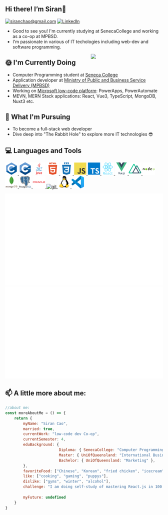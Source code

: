 ## Hi there! I’m Siran👋
<a href="mailto:siranchao@gmail.com">![siranchao@gmail.com](https://img.shields.io/badge/Gmail-D14836?style=for-the-badge&logo=gmail&logoColor=white)</a> <a href="https://www.linkedin.com/in/siran-chao/">![LinkedIn](https://img.shields.io/badge/LinkedIn-0077B5?style=for-the-badge&logo=linkedin&logoColor=white)</a>

- Good to see you! I'm currently studying at SenecaCollege and working as a co-op at MPBSD.
- I'm passionate in various of IT techologies including web-dev and software programming.

<img align='right' src="https://res.cloudinary.com/siran-chao/image/upload/v1651520807/867c2dc081441211de96cb38285ff09_qijz0q.png" width="230">


## 🌞 I'm Currently Doing
- Computer Programming student at <a href="https://www.senecacollege.ca/home.html">Seneca College</a>
- Application developer at <a href="https://www.ontario.ca/page/ministry-public-business-service-delivery">Ministry of Public and Business Service Delivery (MPBSD)</a>
- Working on <a href="https://powerplatform.microsoft.com/en-ca/">Microsoft low-code platform</a>: PowerApps, PowerAutomate
- MEVN, MERN Stack applications: React, Vue3, TypeScript, MongoDB, Nuxt3 etc.

## 🌈 What I'm Pursuing
- To become a full-stack web developer
- Dive deep into "The Rabbit Hole" to explore more IT technologies 😎


## 💻 Languages and Tools
<p align="left"> 
<a href="https://www.w3schools.com/cpp/" target="_blank"> <img src="https://raw.githubusercontent.com/devicons/devicon/1119b9f84c0290e0f0b38982099a2bd027a48bf1/icons/c/c-original.svg" alt="c" width="40" height="40"/> 
<a href="https://www.w3schools.com/cpp/" target="_blank"> <img src="https://raw.githubusercontent.com/devicons/devicon/master/icons/cplusplus/cplusplus-original.svg" alt="cplusplus" width="40" height="40"/></a> 
<a href="https://www.java.com/en/" target="_blank"> <img src="https://github.com/devicons/devicon/blob/master/icons/java/java-original-wordmark.svg" alt="java" width="40" height="40"/></a> 
<a href="https://www.w3schools.com/html/" target="_blank"> <img src="https://github.com/devicons/devicon/blob/master/icons/html5/html5-plain-wordmark.svg" alt="html" width="40" height="40"/> </a> 
<a href="https://www.w3schools.com/css/" target="_blank"> <img src="https://github.com/devicons/devicon/blob/master/icons/css3/css3-plain-wordmark.svg" alt="css3" width="40" height="40"/> </a> 
<a href="https://developer.mozilla.org/en-US/docs/Web/JavaScript" target="_blank"> <img src="https://raw.githubusercontent.com/devicons/devicon/master/icons/javascript/javascript-original.svg" alt="javascript" width="40" height="40"/> </a> 
<a href="https://www.typescriptlang.org/" target="_blank"> <img src="https://github.com/devicons/devicon/blob/master/icons/typescript/typescript-original.svg" alt="ts" width="40" height="40"/> </a> 
<a href="https://reactjs.org/" target="_blank"> <img src="https://raw.githubusercontent.com/devicons/devicon/master/icons/react/react-original-wordmark.svg" alt="react" width="40" height="40"/> </a>   
<a href="https://vuejs.org" target="_blank"> <img src="https://github.com/devicons/devicon/blob/master/icons/vuejs/vuejs-original-wordmark.svg" alt="vue" width="40" height="40"/> </a>   
<a href="https://v3.nuxtjs.org/" target="_blank"> <img src="https://github.com/devicons/devicon/blob/master/icons/nuxtjs/nuxtjs-original.svg" alt="nuxt" width="40" height="40"/> </a>   
<a href="https://nodejs.org" target="_blank"> <img src="https://raw.githubusercontent.com/devicons/devicon/master/icons/nodejs/nodejs-original-wordmark.svg" alt="nodejs" width="40" height="40"/> </a>  
<a href="https://www.mongodb.com/" target="_blank"> <img src="https://raw.githubusercontent.com/devicons/devicon/master/icons/mongodb/mongodb-original-wordmark.svg" alt="mongodb" width="40" height="40"/> </a> 
<a href="https://www.postgresql.org" target="_blank"> <img src="https://raw.githubusercontent.com/devicons/devicon/master/icons/postgresql/postgresql-original-wordmark.svg" alt="postgresql" width="40" height="40"/> </a>   
<a href="https://www.oracle.com/ca-en/database/technologies/appdev/sqldeveloper-landing.html" target="_blank"> <img src="https://raw.githubusercontent.com/devicons/devicon/1119b9f84c0290e0f0b38982099a2bd027a48bf1/icons/oracle/oracle-original.svg" alt="oracle" width="40" height="40"/> </a>  
<a href="https://git-scm.com/" target="_blank"> <img src="https://www.vectorlogo.zone/logos/git-scm/git-scm-icon.svg" alt="git" width="40" height="40"/> </a>   
<a href="https://www.linux.org/" target="_blank"> <img src="https://raw.githubusercontent.com/devicons/devicon/master/icons/linux/linux-original.svg" alt="linux" width="40" height="40"/> </a>
<a href="https://code.visualstudio.com/" target="_blank"> <img src="https://raw.githubusercontent.com/devicons/devicon/1119b9f84c0290e0f0b38982099a2bd027a48bf1/icons/vscode/vscode-original.svg" alt="vs" width="40" height="40"/> </a> </p>


![](https://raw.githubusercontent.com/siranchao/github-stats-transparent/output/generated/overview.svg)
![](https://raw.githubusercontent.com/siranchao/github-stats-transparent/output/generated/languages.svg)

## 📫 A little more about me:
```javascript
//about me:
const moreAboutMe = () => {
    return {
        myName: "Siran Cao",
        married: true,
        currentWork: "low-code dev Co-op",
        currentSemester: 4,
        eduBackground: {
                        Diploma: { SenecaCollege: "Computer Programming and Analsis" },
                        Master: { UniOfQueensland: "International Business" },
                        Bachelor: { UniOfQueensland: "Marketing" },
        },
        favoriteFood: ["Chinese", "Korean", "fried chicken", "icecream"],
        like: ["cooking", "gaming", "puppys"],
        dislike: ["gyms", "winter", "alcohol"],
        challenge: "I am doing self-study of mastering React.js in 100 days!",

        myFuture: undefined
    }
}
```
       


<!---
siranchao/siranchao is a ✨ special ✨ repository because its `README.md` (this file) appears on your GitHub profile.
You can click the Preview link to take a look at your changes.
--->
